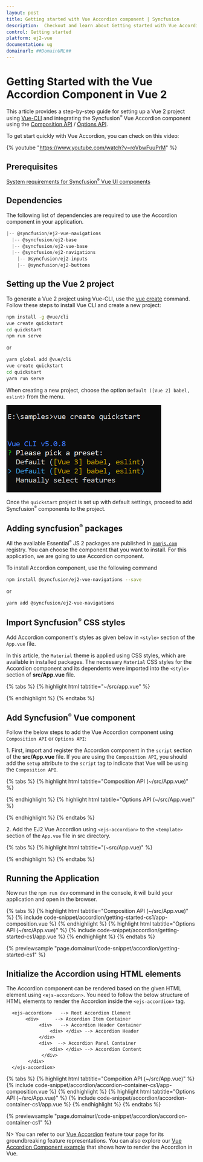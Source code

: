 ```yaml
---
layout: post
title: Getting started with Vue Accordion component | Syncfusion
description:  Checkout and learn about Getting started with Vue Accordion component of Syncfusion Essential JS 2 and more details.
control: Getting started 
platform: ej2-vue
documentation: ug
domainurl: ##DomainURL##
---
```


# Getting Started with the Vue Accordion Component in Vue 2

This article provides a step-by-step guide for setting up a Vue 2 project using [Vue-CLI](https://cli.vuejs.org/) and integrating the Syncfusion<sup style="font-size:70%">&reg;</sup> Vue Accordion component using the [Composition API](https://vuejs.org/guide/introduction.html#composition-api) / [Options API](https://vuejs.org/guide/introduction.html#options-api).

To get start quickly with Vue Accordion, you can check on this video:

{% youtube "https://www.youtube.com/watch?v=roVbwFuuPrM" %}

## Prerequisites

[System requirements for Syncfusion<sup style="font-size:70%">&reg;</sup> Vue UI components](https://ej2.syncfusion.com/vue/documentation/system-requirements)

## Dependencies

The following list of dependencies are required to use the Accordion component in your application.

```javascript
|-- @syncfusion/ej2-vue-navigations
  |-- @syncfusion/ej2-base
  |-- @syncfusion/ej2-vue-base
  |-- @syncfusion/ej2-navigations
    |-- @syncfusion/ej2-inputs
    |-- @syncfusion/ej2-buttons

```

## Setting up the Vue 2 project

To generate a Vue 2 project using Vue-CLI, use the [vue create](https://cli.vuejs.org/#getting-started) command. Follow these steps to install Vue CLI and create a new project:

```bash
npm install -g @vue/cli
vue create quickstart
cd quickstart
npm run serve
```

or

```bash
yarn global add @vue/cli
vue create quickstart
cd quickstart
yarn run serve
```

When creating a new project, choose the option `Default ([Vue 2] babel, eslint)` from the menu.

![Vue 2 project](images/vue2-terminal.png)

Once the `quickstart` project is set up with default settings, proceed to add Syncfusion<sup style="font-size:70%">&reg;</sup> components to the project.

## Adding syncfusion<sup style="font-size:70%">&reg;</sup> packages

All the available Essential<sup style="font-size:70%">&reg;</sup> JS 2 packages are published in [`npmjs.com`](https://www.npmjs.com/~syncfusionorg) registry. You can choose the component that you want to install. For this application, we are going to use Accordion component.

To install Accordion component, use the following command

```bash
npm install @syncfusion/ej2-vue-navigations --save
```
or

```bash
yarn add @syncfusion/ej2-vue-navigations
```

## Import Syncfusion<sup style="font-size:70%">&reg;</sup> CSS styles

Add Accordion component's styles as given below in `<style>` section of the `App.vue` file.

In this article, the `Material` theme is applied using CSS styles, which are available in installed packages. The necessary `Material` CSS styles for the Accordion component and its dependents were imported into the `<style>` section of **src/App.vue** file.

{% tabs %}
{% highlight html tabtitle="~/src/app.vue" %}

<style>
  @import "../node_modules/@syncfusion/ej2-base/styles/material.css";
  @import "../node_modules/@syncfusion/ej2-vue-navigations/styles/material.css";
</style>

{% endhighlight %}
{% endtabs %}

## Add Syncfusion<sup style="font-size:70%">&reg;</sup> Vue component

Follow the below steps to add the Vue Accordion component using `Composition API` or `Options API`:

1\. First, import and register the Accordion component in the `script` section of the **src/App.vue** file. If you are using the `Composition API`, you should add the `setup` attribute to the `script` tag to indicate that Vue will be using the `Composition API`.

{% tabs %}
{% highlight html tabtitle="Composition API (~/src/App.vue)" %}

<script setup>
import {
  AccordionComponent as EjsAccordion, AccordionItemsDirective as EAccordionitems, AccordionItemDirective as EAccordionitem
} from "@syncfusion/ej2-vue-navigations";
</script>

{% endhighlight %}
{% highlight html tabtile="Options API (~/src/App.vue)" %}

<script>
import { AccordionComponent, AccordionItemDirective, AccordionItemsDirective } from '@syncfusion/ej2-vue-navigations';

export default {
  name: 'app',
  components: {
    'ejs-accordion': AccordionComponent
  },
}
</script>

{% endhighlight %}
{% endtabs %}

2\. Add the EJ2 Vue Accordion using `<ejs-accordion>` to the `<template>` section of the `App.vue` file in src directory.

{% tabs %}
{% highlight html tabtitle="(~src/App.vue)" %}

<template>
    <div id="app">
    <ejs-accordion >
            <e-accordionitems>
        <e-accordionitem expanded='true' header='ASP.NET' content='Microsoft ASP.NET is a set of technologies in the Microsoft .NET Framework for building Web applications and XML Web services.'></e-accordionitem>
        <e-accordionitem header='ASP.NET MVC' content='The Model-View-Controller (MVC) architectural pattern separates an application into three main components: the model, the view, and the controller.'></e-accordionitem>
        <e-accordionitem header='JavaScript' content='JavaScript (JS) is an interpreted computer programming language.It was originally implemented as part of web browsers so that client-side scripts could interact with the user, control the browser, communicate asynchronously, and alter the document content that was displayed.'></e-accordionitem>
      </e-accordionitems>
    </ejs-accordion>
  </div>
</template>

{% endhighlight %}
{% endtabs %}

## Running the Application

Now run the `npm run dev` command in the console, it will build your application and open in the browser.

{% tabs %}
{% highlight html tabtitle="Composition API (~/src/App.vue)" %}
{% include code-snippet/accordion/getting-started-cs1/app-composition.vue %}
{% endhighlight %}
{% highlight html tabtitle="Options API (~/src/App.vue)" %}
{% include code-snippet/accordion/getting-started-cs1/app.vue %}
{% endhighlight %}
{% endtabs %}
        
{% previewsample "page.domainurl/code-snippet/accordion/getting-started-cs1" %}

## Initialize the Accordion using HTML elements

The Accordion component can be rendered based on the given HTML element using `<ejs-accordion>`. You need to follow the below structure of HTML elements to render the Accordion inside the `<ejs-accordion>` tag.

```
  <ejs-accordion>   --> Root Accordion Element
       <div>      --> Accordion Item Container
            <div>   --> Accordion Header Container
                <div> </div> --> Accordion Header
            </div>
            <div>  --> Accordion Panel Container
                <div> </div> --> Accordion Content
             </div>
        </div>
  </ejs-accordion>
```

{% tabs %}
{% highlight html tabtitle="Compoition API (~/src/App.vue)" %}
{% include code-snippet/accordion/accordion-container-cs1/app-composition.vue %}
{% endhighlight %}
{% highlight html tabtitle="Options API (~/src/App.vue)" %}
{% include code-snippet/accordion/accordion-container-cs1/app.vue %}
{% endhighlight %}
{% endtabs %}
        
{% previewsample "page.domainurl/code-snippet/accordion/accordion-container-cs1" %}

N> You can refer to our [Vue Accordion](https://www.syncfusion.com/vue-components/vue-accordion) feature tour page for its groundbreaking feature representations. You can also explore our [Vue Accordion Component example](https://ej2.syncfusion.com/vue/demos/#/material/accordion/default.html) that shows how to render the Accordion in Vue.
